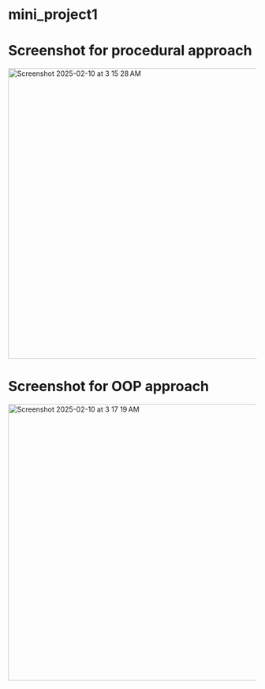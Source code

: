 # mini_project1
# Screenshot for procedural approach

<img width="588" alt="Screenshot 2025-02-10 at 3 15 28 AM" src="https://github.com/user-attachments/assets/2c499b02-38c2-43a4-a4aa-a5659c3bf287" />


# Screenshot for OOP approach
<img width="560" alt="Screenshot 2025-02-10 at 3 17 19 AM" src="https://github.com/user-attachments/assets/3fd4b756-29a5-409d-89cc-6d6ba07a85dc" />
